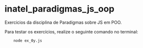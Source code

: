 # inatel_paradigmas_js_oop

Exercicios da disciplina de Paradigmas sobre JS em POO.

Para testar os exercícios, realize o seguinte comando no terminal:

```bash
    node ex_0y.js
```
